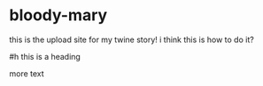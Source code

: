 # bloody-mary
this is the upload site for my twine story!
i think this is how to do it?

#h this is a heading

more text